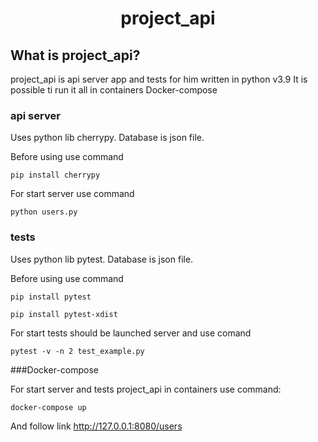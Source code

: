 <div align='center'>
  <h1>project_api</h1>
</div>

## What is project_api?

project_api is api server app and tests for him written in python v3.9 It is possible ti run it all in containers Docker-compose 

### api server

Uses python lib cherrypy. Database is json file.

Before using use command 

```pip install cherrypy```

For start server use command

`python users.py`

### tests

Uses python lib pytest. Database is json file.

Before using use command 

`pip install pytest`

`pip install pytest-xdist`

For start tests should be launched server and use comand

`pytest -v -n 2 test_example.py`

###Docker-compose

For start server and tests project_api in containers use command:

`docker-compose up`

And follow link <http://127.0.0.1:8080/users>


